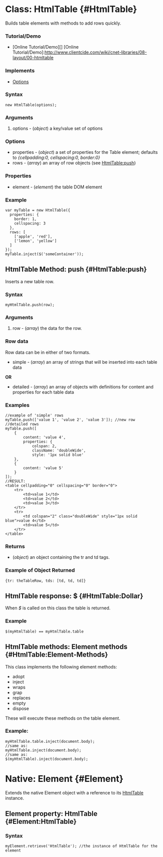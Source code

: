 Class: HtmlTable {#HtmlTable}
=============================

Builds table elements with methods to add rows quickly.

### Tutorial/Demo

* [Online Tutorial/Demo][]
[Online Tutorial/Demo]:http://www.clientcide.com/wiki/cnet-libraries/08-layout/00-htmltable

### Implements

* [Options][]

### Syntax

	new HtmlTable(options);

### Arguments

1. options - (*object*) a key/value set of options

### Options

* properties - (*object*) a set of properties for the Table element; defaults to *{cellpadding:0, cellspacing:0, border:0}*
* rows - (*array*) an array of row objects (see [HtmlTable:push][])

### Properties

* element - (*element*) the table DOM element

### Example

	var myTable = new HtmlTable({
	  properties: {
	    border: 1,
	    cellspacing: 3
	  },
	  rows: [
	    ['apple', 'red'],
	    ['lemon', 'yellow']
	  ]
	});
	myTable.inject($('someContainer'));

HtmlTable Method: push {#HtmlTable:push}
----------------------------------------

Inserts a new table row.

### Syntax

	myHtmlTable.push(row);	

### Arguments

1. row - (*array*) the data for the row.

### Row data

Row data can be in either of two formats.

* simple - (*array*) an array of strings that will be inserted into each table data

**OR**

* detailed - (*array*) an array of objects with definitions for content and properties for each table data

### Examples

	//example of 'simple' rows
	myTable.push(['value 1', 'value 2', 'value 3']); //new row
	//detailed rows
	myTable.push([
		{
			content: 'value 4',
			properties: {
				colspan: 2,
				className: 'doubleWide',
				style: '1px solid blue'
		},
		{
			content: 'value 5'
		}
	]);
	//RESULT:
	<table cellpadding="0" cellspacing="0" border="0">
		<tr>
			<td>value 1</td>
			<td>value 2</td>
			<td>value 3</td>
		</tr>
		<tr>
			<td colspan="2" class="doubleWide" style="1px solid blue">value 4</td>
			<td>value 5</td>
		</tr>
	</table>

### Returns

* (*object*) an object containing the tr and td tags.

### Example of Object Returned

	{tr: theTableRow, tds: [td, td, td]}

HtmlTable response: $ {#HtmlTable:Dollar}
-----------------------------------------

When *$* is called on this class the table is returned.

### Example

	$(myHtmlTable) == myHtmlTable.table

HtmlTable methods: Element methods {#HtmlTable:Element-Methods}
---------------------------------------------------------------

This class implements the following element methods:

* adopt
* inject
* wraps
* grap
* replaces
* empty
* dispose

These will execute these methods on the table element.

### Example:

	myHtmlTable.table.inject(document.body);
	//same as:
	myHtmlTable.inject(document.body);
	//same as:
	$(myHtmlTable).inject(document.body);

Native: Element {#Element}
==========================

Extends the native Element object with a reference to its [HtmlTable][] instance.

Element property: HtmlTable {#Element:HtmlTable}
--------------------------------------

### Syntax

	myElement.retrieve('HtmlTable'); //the instance of HtmlTable for the element



[HtmlTable]: #HtmlTable
[HtmlTable:push]: #HtmlTable:push
[Options]: http://www.mootools.net/docs/core/Class/Class.Extras#Options
